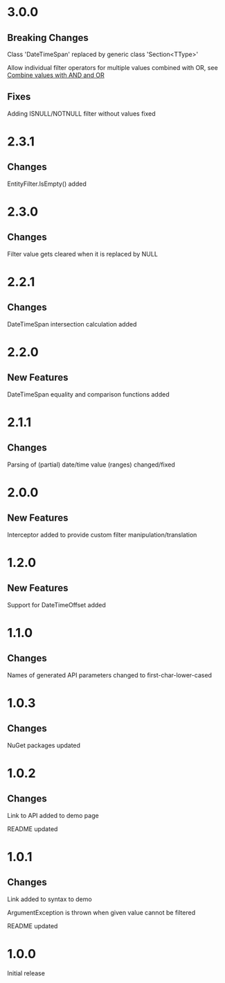 # 3.0.0

## Breaking Changes

Class 'DateTimeSpan' replaced by generic class 'Section\<TType\>'

Allow individual filter operators for multiple values combined with OR, see [Combine values with AND and OR](https://github.com/fschick/FilterExpressionCreator#combine-values-with-and-and-or)

## Fixes

Adding ISNULL/NOTNULL filter without values fixed

# 2.3.1

## Changes

EntityFilter.IsEmpty() added

# 2.3.0

## Changes

Filter value gets cleared when it is replaced by NULL

# 2.2.1

## Changes

DateTimeSpan intersection calculation added

# 2.2.0

## New Features

DateTimeSpan equality and comparison functions added

# 2.1.1

## Changes

Parsing of (partial) date/time value (ranges) changed/fixed

# 2.0.0

## New Features

Interceptor added to provide custom filter manipulation/translation

# 1.2.0

## New Features

Support for DateTimeOffset added

# 1.1.0

## Changes

Names of generated API parameters changed to first-char-lower-cased

# 1.0.3

## Changes

NuGet packages updated

# 1.0.2

## Changes

Link to API added to demo page

README updated

# 1.0.1

## Changes

Link added to syntax to demo

ArgumentException is thrown when given value cannot be filtered

README updated

# 1.0.0

Initial release